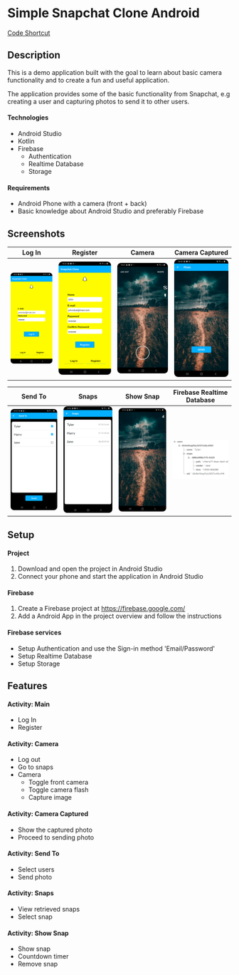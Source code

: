 # Simple Snapchat Clone Android
[Code Shortcut](app/src/main/java/com/fredrikbogg/snapchatclone)

## Description
This is a demo application built with the goal to learn about basic camera functionality and to create a fun and useful application.

The application provides some of the basic functionality from Snapchat, e.g creating a user and capturing photos to send it to other users.

#### Technologies
* Android Studio
* Kotlin
* Firebase
  * Authentication
  * Realtime Database
  * Storage

#### Requirements
* Android Phone with a camera (front + back)
* Basic knowledge about Android Studio and preferably Firebase

## Screenshots
<table>
<thead>
<tr>
<th align="center">Log In</th>
<th align="center">Register</th>
<th align="center">Camera</th>
<th align="center">Camera Captured</th>
</tr>
</thead>
<tbody>
<tr>
<td> <img src="github_pictures/log_in.png"></td>
<td> <img src="github_pictures/register.png"></td>
<td> <img src="github_pictures/camera.png"></td>
<td> <img src="github_pictures/photo_captured.png"</td>
</tr>
</tbody>
</table>

<table>
<thead>
<tr>
<th align="center">Send To</th>
<th align="center">Snaps</th>
<th align="center">Show Snap</th>
<th align="center">Firebase Realtime Database</th>
</tr>
</thead>
<tbody>
<tr>
<td> <img src="github_pictures/send_to.png"></td>
<td> <img src="github_pictures/snaps.png"></td>
<td> <img src="github_pictures/show_snap.png"></td> 
 <td> <img src="github_pictures/firebase_database.png"></td> 
</tr>
</tbody>
</table>

## Setup
#### Project
1. Download and open the project in Android Studio
2. Connect your phone and start the application in Android Studio

#### Firebase
  1. Create a Firebase project at https://firebase.google.com/
  2. Add a Android App in the project overview and follow the instructions

#### Firebase services
 - Setup Authentication and use the Sign-in method 'Email/Password'
 - Setup Realtime Database
 - Setup Storage

## Features

#### Activity: Main
* Log In
* Register

#### Activity: Camera
* Log out
* Go to snaps
* Camera
  * Toggle front camera
  * Toggle camera flash
  * Capture image

#### Activity: Camera Captured
* Show the captured photo
* Proceed to sending photo

#### Activity: Send To
* Select users
* Send photo

#### Activity: Snaps
* View retrieved snaps
* Select snap

#### Activity: Show Snap
* Show snap
* Countdown timer
* Remove snap
